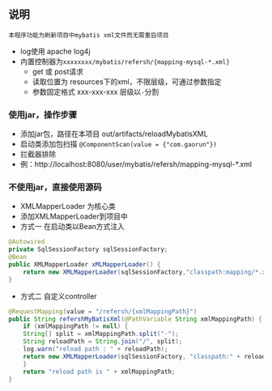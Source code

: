 ## 说明
`本程序功能为刷新项目中mybatis xml文件而无需重启项目`
- log使用 apache log4j
- 内置控制器为`xxxxxxxx/mybatis/refersh/{mapping-mysql-*.xml}`
  - get 或 post请求
  - 读取位置为 resources下的xml，不限层级，可通过参数指定 
  - 参数固定格式 xxx-xxx-xxx 层级以`-`分割
### 使用jar，操作步骤
- 添加jar包，路径在本项目 out/artifacts/reloadMybatisXML
- 启动类添加包扫描 `@ComponentScan(value = {"com.gaorun"})`
- 拦截器排除
- 例：http://localhost:8080/user/mybatis/refersh/mapping-mysql-*.xml

### 不使用jar，直接使用源码
- XMLMapperLoader 为核心类
- 添加XMLMapperLoader到项目中
- 方式一 在启动类以Bean方式注入
```java
@Autowired
private SqlSessionFactory sqlSessionFactory;
@Bean
public XMLMapperLoader xMLMapperLoader() {
	return new XMLMapperLoader(sqlSessionFactory,"classpath:mapping/*.xml");
}
 ```
- 方式二 自定义controller
```java
@RequestMapping(value = "/refersh/{xmlMappingPath}")
public String refershMyBatisXml(@PathVariable String xmlMappingPath) {
    if (xmlMappingPath != null) {
    String[] split = xmlMappingPath.split("-");
    String reloadPath = String.join("/", split);
    log.warn("reload path : " + reloadPath);
    return new XMLMapperLoader(sqlSessionFactory, "classpath:" + reloadPath).readMapperXml();
    }
    return "reload path is " + xmlMappingPath;
}
```
